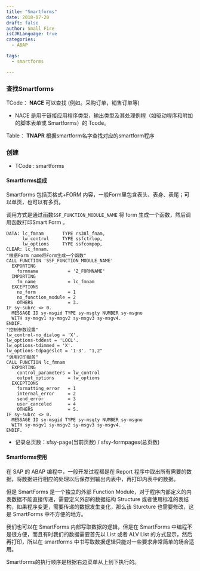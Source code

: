 ```yaml
---
title: "Smartforms"
date: 2018-07-20
draft: false
author: Small Fire
isCJKLanguage: true
categories: 
  - ABAP

tags: 
  - smartforms

---
```


### 查找Smartforms

TCode： **NACE** 可以查找 (例如。采购订单，销售订单等)

- NACE 是用于链接应用程序类型，输出类型及其处理例程（如驱动程序和附加的脚本表单或 Smartforms）的 Tcode。

Table： **TNAPR** 根据smartform名字查找对应的smartform程序

### 创建

- TCode : smartforms

#### Smartforms组成

Smartforms 包括页格式+FORM 内容，一般Form里包含表头、表身、表尾；可以单页，也可以有多页。

调用方式是通过函数`SSF_FUNCTION_MODULE_NAME` 将 form 生成一个函数，然后调用函数打印Smart Form 。

```JS
DATA: lc_fmnam       TYPE rs38l_fnam,
      lw_control     TYPE ssfctrlop,
      lw_options     TYPE ssfcompop,	
CLEAR: lc_fmnam.
"根据Form name将Form生成一个函数"
CALL FUNCTION 'SSF_FUNCTION_MODULE_NAME'
  EXPORTING
    formname           = 'Z_FORMNAME'
  IMPORTING
    fm_name            = lc_fmnam
  EXCEPTIONS
    no_form            = 1
    no_function_module = 2
    OTHERS             = 3.
IF sy-subrc <> 0.
  MESSAGE ID sy-msgid TYPE sy-msgty NUMBER sy-msgno
  WITH sy-msgv1 sy-msgv2 sy-msgv3 sy-msgv4.
ENDIF.
"控制参数设置"
lw_control-no_dialog = 'X'.
lw_options-tddest = 'LOCL'.
lw_options-tdimmed = 'X'.
lw_options-tdpageslct = '1-3'. "1,2"
"调用打印服务"
CALL FUNCTION lc_fmnam
  EXPORTING
    control_parameters = lw_control
    output_options     = lw_options
  EXCEPTIONS
    formatting_error   = 1
    internal_error     = 2
    send_error         = 3
    user_canceled      = 4
    OTHERS             = 5.
IF sy-subrc <> 0.
  MESSAGE ID sy-msgid TYPE sy-msgty NUMBER sy-msgno
  WITH sy-msgv1 sy-msgv2 sy-msgv3 sy-msgv4.
ENDIF.
```

- 记录总页数：sfsy-page(当前页数) / sfsy-formpages(总页数)

#### Smartforms使用

在 SAP 的 ABAP 编程中，一般开发过程都是在 Report 程序中取出所有需要的数据，将数据进行相应的处理以后保存到输出内表中，再打印内表中的数据。

但是 SmartForms 是一个独立的外部 Function Module，对于程序内部定义的内表数据不能直接传递，需要定义外部的数据结构 Structure 或者使用标准的表结构，如果程序变更，需要传递的数据发生变化，那么该 Sturcture 也需要修改，这是 SmartForms 中不方便的地方。

我们也可以在 SmartForms 内部写取数据的逻辑，但是在 SmartForms 中编程不是很方便，而且有时我们的数据需要首先以 List 或者 ALV List 的方式显示，然后再打印，所以在 smartforms 中书写取数据逻辑只能对一些要求非常简单的场合适用。

Smartforms的执行顺序是根据右边菜单从上到下执行的。




